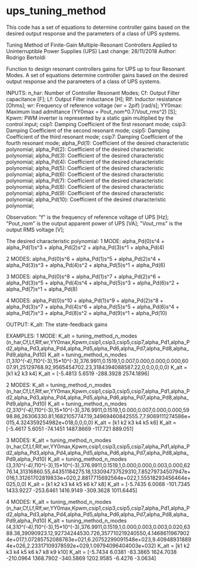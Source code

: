 # ups_tuning_method
This code has a set of equations to determine controller gains based on the desired output response and the parameters of a class of UPS systems.

Tuning Method of Finite-Gain Multiple-Resonant Controllers Applied to Uninterruptible Power Supplies (UPS)
Last change: 28/11/2018
Author: Rodrigo Bertoldi

Function to design resonant controllers gains for UPS up to four Resonant
Modes. A set of equations determine controller gains based on the desired
output response and the parameters of a class of UPS systems.

INPUTS:
n_har: Number of Controller Resonant Modes;
Cf: Output Filter capacitance [F];
Lf: Output Filter inductance [H];
Rlf: Inductor resistance [Ohms];
wr: Frequency of reference voltage (wr = 2*pi*f) [rad/s]; 
YY0max: Maximum load admittance (YY0max = Pout_nom*0.7/Vout_rms^2) [S];
Kpwm: PWM inverter is represented by a static gain multiplied by the control input;
csip1: Damping Coefficient of the first resonant mode;
csip3: Damping Coefficient of the second resonant mode;
csip5: Damping Coefficient of the third resonant mode;
csip7: Damping Coefficient of the fourth resonant mode;
alpha_Pd(1): Coefficient of the desired characteristic polynomial;
alpha_Pd(2): Coefficient of the desired characteristic polynomial;
alpha_Pd(3): Coefficient of the desired characteristic polynomial;
alpha_Pd(4): Coefficient of the desired characteristic polynomial;
alpha_Pd(5): Coefficient of the desired characteristic polynomial;
alpha_Pd(6): Coefficient of the desired characteristic polynomial;
alpha_Pd(7): Coefficient of the desired characteristic polynomial;
alpha_Pd(8): Coefficient of the desired characteristic polynomial;
alpha_Pd(9): Coefficient of the desired characteristic polynomial;
alpha_Pd(10): Coefficient of the desired characteristic polynomial;

Observation:
"f" is the frequency of reference voltage of UPS [Hz];
"Pout_nom" is the output apparent power of UPS [VA];
"Vout_rms" is the output RMS voltage [V];

The desired characteristic polynomial:
1 MODE:
alpha_Pd(0)s^4 + alpha_Pd(1)s^3 + alpha_Pd(2)s^2 + alpha_Pd(3)s^1 + 
alpha_Pd(4)

2 MODES:
alpha_Pd(0)s^6 + alpha_Pd(1)s^5 + alpha_Pd(2)s^4 + alpha_Pd(3)s^3 + 
alpha_Pd(4)s^2 + alpha_Pd(5)s^1 + alpha_Pd(6)

3 MODES:
alpha_Pd(0)s^8 + alpha_Pd(1)s^7 + alpha_Pd(2)s^6 + alpha_Pd(3)s^5 + 
alpha_Pd(4)s^4 + alpha_Pd(5)s^3 + alpha_Pd(6)s^2 + alpha_Pd(7)s^1 + 
alpha_Pd(8)

4 MODES:
alpha_Pd(0)s^10 + alpha_Pd(1)s^9 + alpha_Pd(2)s^8 + alpha_Pd(3)s^7 +
alpha_Pd(4)s^6 + alpha_Pd(5)s^5 + alpha_Pd(6)s^4 + alpha_Pd(7)s^3 +
alpha_Pd(8)s^2 + alpha_Pd(9)s^1 + alpha_Pd(10)


OUTPUT:
K_alt: The state-feedback gains

EXAMPLES:
1 MODE:
K_alt = tuning_method_n_modes (n_har,Cf,Lf,Rlf,wr,YY0max,Kpwm,csip1,csip3,csip5,csip7,alpha_Pd1,alpha_Pd2,alpha_Pd3,alpha_Pd4,alpha_Pd5,alpha_Pd6,alpha_Pd7,alpha_Pd8,alpha_Pd9,alpha_Pd10)
K_alt = tuning_method_n_modes (1,3*10^(-4),1*10^(-3),15*10^(-3),376.9911,0.1519,1,0.007,0.000,0.000,0.000,6007.91,25129768.92,9565454702.23,3184394088587.22,0,0,0,0,0,0)
K_alt = [k1 k2 k3 k4]
K_alt = [-5.4813 5.6519 -288.3928 2574.1896]

2 MODES:
K_alt = tuning_method_n_modes (n_har,Cf,Lf,Rlf,wr,YY0max,Kpwm,csip1,csip3,csip5,csip7,alpha_Pd1,alpha_Pd2,alpha_Pd3,alpha_Pd4,alpha_Pd5,alpha_Pd6,alpha_Pd7,alpha_Pd8,alpha_Pd9,alpha_Pd10)
K_alt = tuning_method_n_modes (2,3*10^(-4),1*10^(-3),15*10^(-3),376.9911,0.1519,1,0.000,0.007,0.000,0.000,5998.86,26306330.81,16821057747.19,34969460842555.7,7.9069111274586e+015,4.324359254982e+018,0,0,0,0)
K_alt = [k1 k2 k3 k4 k5 k6]
K_alt = [-5.4617 5.6051 -74.1451 1487.8669 -117.721 889.051]

3 MODES:
K_alt = tuning_method_n_modes (n_har,Cf,Lf,Rlf,wr,YY0max,Kpwm,csip1,csip3,csip5,csip7,alpha_Pd1,alpha_Pd2,alpha_Pd3,alpha_Pd4,alpha_Pd5,alpha_Pd6,alpha_Pd7,alpha_Pd8,alpha_Pd9,alpha_Pd10)
K_alt = tuning_method_n_modes (3,3*10^(-4),1*10^(-3),15*10^(-3),376.9911,0.1519,1,0.000,0.000,0.003,0.000,6276.14,31316860.55,44351184275.18,133094737529310,7.85279734507947e+016,1.31261702819833e+020,2.8817715692564e+022,1.55518293456464e+025,0,0)
K_alt = [k1 k2 k3 k4 k5 k6 k7 k8]
K_alt = [-5.7435 6.0068 -101.7345 1433.9227 -253.6461 1416.9149 -309.3628 1011.6445]

4 MODES:
K_alt = tuning_method_n_modes (n_har,Cf,Lf,Rlf,wr,YY0max,Kpwm,csip1,csip3,csip5,csip7,alpha_Pd1,alpha_Pd2,alpha_Pd3,alpha_Pd4,alpha_Pd5,alpha_Pd6,alpha_Pd7,alpha_Pd8,alpha_Pd9,alpha_Pd10)
K_alt = tuning_method_n_modes (4,3*10^(-4),1*10^(-3),15*10^(-3),376.9911,0.1519,1,0.000,0.003,0.003,0.020,6388.38,39090923.12,92734244530.726,357710219240550,4.14686119679024e+017,1.07285752088783e+021,6.20752299091548e+023,9.409489318894e+026,2.23317109378592e+029,1.09794096404003e+032)
K_alt = [k1 k2 k3 k4 k5 k6 k7 k8 k9 k10]
K_alt = [-5.7434 6.0381 -83.3865 1624.7038 -210.0964 1368.7902 -340.5869 1202.9585 -6.4276 -3.0634]
